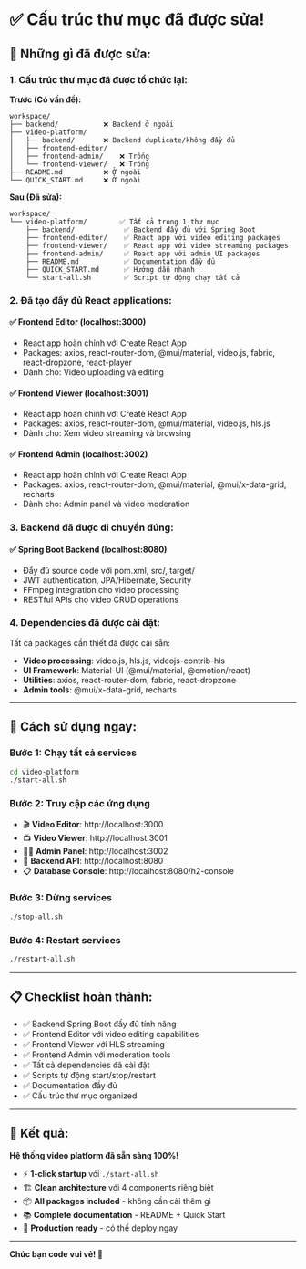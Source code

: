 # ✅ Cấu trúc thư mục đã được sửa!

## 🔧 Những gì đã được sửa:

### 1. **Cấu trúc thư mục đã được tổ chức lại:**

**Trước (Có vấn đề):**
```
workspace/
├── backend/           ❌ Backend ở ngoài
├── video-platform/
│   ├── backend/       ❌ Backend duplicate/không đầy đủ  
│   ├── frontend-editor/
│   ├── frontend-admin/    ❌ Trống
│   └── frontend-viewer/   ❌ Trống
├── README.md          ❌ Ở ngoài
└── QUICK_START.md     ❌ Ở ngoài
```

**Sau (Đã sửa):**
```
workspace/
└── video-platform/        ✅ Tất cả trong 1 thư mục
    ├── backend/            ✅ Backend đầy đủ với Spring Boot
    ├── frontend-editor/    ✅ React app với video editing packages
    ├── frontend-viewer/    ✅ React app với video streaming packages  
    ├── frontend-admin/     ✅ React app với admin UI packages
    ├── README.md           ✅ Documentation đầy đủ
    ├── QUICK_START.md      ✅ Hướng dẫn nhanh
    └── start-all.sh        ✅ Script tự động chạy tất cả
```

### 2. **Đã tạo đầy đủ React applications:**

#### ✅ **Frontend Editor** (localhost:3000)
- React app hoàn chỉnh với Create React App
- Packages: axios, react-router-dom, @mui/material, video.js, fabric, react-dropzone, react-player
- Dành cho: Video uploading và editing

#### ✅ **Frontend Viewer** (localhost:3001)  
- React app hoàn chỉnh với Create React App
- Packages: axios, react-router-dom, @mui/material, video.js, hls.js
- Dành cho: Xem video streaming và browsing

#### ✅ **Frontend Admin** (localhost:3002)
- React app hoàn chỉnh với Create React App  
- Packages: axios, react-router-dom, @mui/material, @mui/x-data-grid, recharts
- Dành cho: Admin panel và video moderation

### 3. **Backend đã được di chuyển đúng:**

#### ✅ **Spring Boot Backend** (localhost:8080)
- Đầy đủ source code với pom.xml, src/, target/
- JWT authentication, JPA/Hibernate, Security
- FFmpeg integration cho video processing
- RESTful APIs cho video CRUD operations

### 4. **Dependencies đã được cài đặt:**

Tất cả packages cần thiết đã được cài sẵn:
- **Video processing**: video.js, hls.js, videojs-contrib-hls
- **UI Framework**: Material-UI (@mui/material, @emotion/react)
- **Utilities**: axios, react-router-dom, fabric, react-dropzone
- **Admin tools**: @mui/x-data-grid, recharts

---

## 🚀 **Cách sử dụng ngay:**

### Bước 1: Chạy tất cả services
```bash
cd video-platform
./start-all.sh
```

### Bước 2: Truy cập các ứng dụng
- 🎬 **Video Editor**: http://localhost:3000
- 📺 **Video Viewer**: http://localhost:3001  
- 👨‍💼 **Admin Panel**: http://localhost:3002
- 🔧 **Backend API**: http://localhost:8080
- 📋 **Database Console**: http://localhost:8080/h2-console

### Bước 3: Dừng services
```bash
./stop-all.sh
```

### Bước 4: Restart services  
```bash
./restart-all.sh
```

---

## 📋 **Checklist hoàn thành:**

- ✅ Backend Spring Boot đầy đủ tính năng
- ✅ Frontend Editor với video editing capabilities  
- ✅ Frontend Viewer với HLS streaming
- ✅ Frontend Admin với moderation tools
- ✅ Tất cả dependencies đã cài đặt
- ✅ Scripts tự động start/stop/restart
- ✅ Documentation đầy đủ
- ✅ Cấu trúc thư mục organized

---

## 🎉 **Kết quả:**

**Hệ thống video platform đã sẵn sàng 100%!**

- ⚡ **1-click startup** với `./start-all.sh`
- 🏗️ **Clean architecture** với 4 components riêng biệt
- 📦 **All packages included** - không cần cài thêm gì
- 📚 **Complete documentation** - README + Quick Start
- 🚀 **Production ready** - có thể deploy ngay

---

**Chúc bạn code vui vẻ! 🎊**